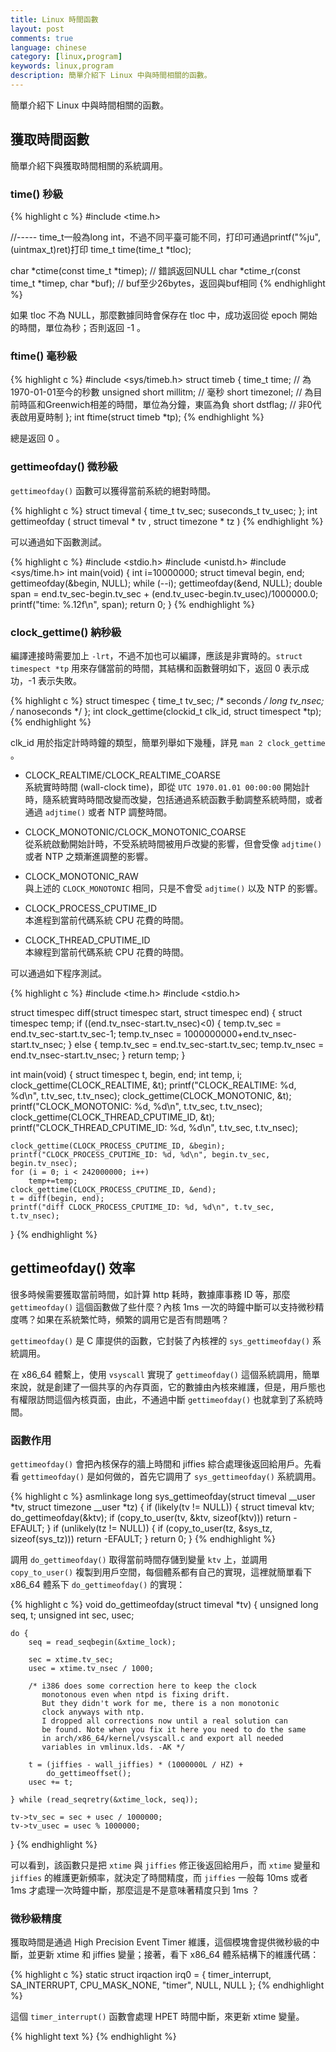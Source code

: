 ```yaml
---
title: Linux 時間函數
layout: post
comments: true
language: chinese
category: [linux,program]
keywords: linux,program
description: 簡單介紹下 Linux 中與時間相關的函數。
---
```


簡單介紹下 Linux 中與時間相關的函數。


<!-- more -->

## 獲取時間函數

簡單介紹下與獲取時間相關的系統調用。

### time() 秒級

{% highlight c %}
#include <time.h>

//----- time_t一般為long int，不過不同平臺可能不同，打印可通過printf("%ju", (uintmax_t)ret)打印
time_t time(time_t *tloc);

char *ctime(const time_t *timep);                // 錯誤返回NULL
char *ctime_r(const time_t *timep, char *buf);   // buf至少26bytes，返回與buf相同
{% endhighlight %}

如果 tloc 不為 NULL，那麼數據同時會保存在 tloc 中，成功返回從 epoch 開始的時間，單位為秒；否則返回 -1 。

### ftime() 毫秒級

{% highlight c %}
#include <sys/timeb.h>
struct timeb {
    time_t   time;                // 為1970-01-01至今的秒數
    unsigned   short   millitm;   // 毫秒
    short   timezonel;            // 為目前時區和Greenwich相差的時間，單位為分鐘，東區為負
    short   dstflag;              // 非0代表啟用夏時制
};
int ftime(struct timeb *tp);
{% endhighlight %}

總是返回 0 。


### gettimeofday() 微秒級

`gettimeofday()` 函數可以獲得當前系統的絕對時間。

{% highlight c %}
struct timeval {
    time_t      tv_sec;
    suseconds_t tv_usec;
};
int gettimeofday ( struct timeval * tv , struct timezone * tz )
{% endhighlight %}

可以通過如下函數測試。

{% highlight c %}
#include <stdio.h>
#include <unistd.h>
#include <sys/time.h>
int main(void)
{
    int i=10000000;
    struct timeval begin, end;
    gettimeofday(&begin, NULL);
    while (--i);
    gettimeofday(&end, NULL);
    double span = end.tv_sec-begin.tv_sec + (end.tv_usec-begin.tv_usec)/1000000.0;
    printf("time: %.12f\n", span);
    return 0;
}
{% endhighlight %}




### clock_gettime() 納秒級

編譯連接時需要加上 ```-lrt```，不過不加也可以編譯，應該是非實時的。```struct timespect *tp``` 用來存儲當前的時間，其結構和函數聲明如下，返回 0 表示成功，-1 表示失敗。

{% highlight c %}
struct timespec {
    time_t tv_sec;    /* seconds */
    long tv_nsec;     /* nanoseconds */
};
int clock_gettime(clockid_t clk_id, struct timespect *tp);
{% endhighlight %}

clk_id 用於指定計時時鐘的類型，簡單列舉如下幾種，詳見 ```man 2 clock_gettime``` 。

* CLOCK_REALTIME/CLOCK_REALTIME_COARSE<br>
系統實時時間 (wall-clock time)，即從 ```UTC 1970.01.01 00:00:00``` 開始計時，隨系統實時時間改變而改變，包括通過系統函數手動調整系統時間，或者通過 ```adjtime()``` 或者 NTP 調整時間。

* CLOCK_MONOTONIC/CLOCK_MONOTONIC_COARSE<br>
從系統啟動開始計時，不受系統時間被用戶改變的影響，但會受像 ```adjtime()``` 或者 NTP 之類漸進調整的影響。

* CLOCK_MONOTONIC_RAW<br>
與上述的 ```CLOCK_MONOTONIC``` 相同，只是不會受 ```adjtime()``` 以及 NTP 的影響。

* CLOCK_PROCESS_CPUTIME_ID<br>
本進程到當前代碼系統 CPU 花費的時間。

* CLOCK_THREAD_CPUTIME_ID<br>
本線程到當前代碼系統 CPU 花費的時間。

可以通過如下程序測試。

{% highlight c %}
#include <time.h>
#include <stdio.h>

struct timespec diff(struct timespec start, struct timespec end)
{
    struct timespec temp;
    if ((end.tv_nsec-start.tv_nsec)<0) {
        temp.tv_sec = end.tv_sec-start.tv_sec-1;
        temp.tv_nsec = 1000000000+end.tv_nsec-start.tv_nsec;
    } else {
        temp.tv_sec = end.tv_sec-start.tv_sec;
        temp.tv_nsec = end.tv_nsec-start.tv_nsec;
    }
    return temp;
}

int main(void)
{
    struct timespec t, begin, end;
    int temp, i;
    clock_gettime(CLOCK_REALTIME, &t);
    printf("CLOCK_REALTIME: %d, %d\n", t.tv_sec, t.tv_nsec);
    clock_gettime(CLOCK_MONOTONIC, &t);
    printf("CLOCK_MONOTONIC: %d, %d\n", t.tv_sec, t.tv_nsec);
    clock_gettime(CLOCK_THREAD_CPUTIME_ID, &t);
    printf("CLOCK_THREAD_CPUTIME_ID: %d, %d\n", t.tv_sec, t.tv_nsec);

    clock_gettime(CLOCK_PROCESS_CPUTIME_ID, &begin);
    printf("CLOCK_PROCESS_CPUTIME_ID: %d, %d\n", begin.tv_sec, begin.tv_nsec);
    for (i = 0; i < 242000000; i++)
        temp+=temp;
    clock_gettime(CLOCK_PROCESS_CPUTIME_ID, &end);
    t = diff(begin, end);
    printf("diff CLOCK_PROCESS_CPUTIME_ID: %d, %d\n", t.tv_sec, t.tv_nsec);
}
{% endhighlight %}

<!--

### 時間轉換相關

將時間轉換為自 1970.01.01 以來逝去時間的秒數，發生錯誤時返回 -1 。

{% highlight text %}
struct tm {
    int tm_sec;         /* seconds */
    int tm_min;         /* minutes */
    int tm_hour;        /* hours */
    int tm_mday;        /* day of the month */
    int tm_mon;         /* month */
    int tm_year;        /* year */
    int tm_wday;        /* day of the week */
    int tm_yday;        /* day in the year */
    int tm_isdst;       /* daylight saving time */
};

time_t mktime(struct tm * timeptr);
{% endhighlight %}

如果時間在夏令時，tm_isdst 設置為1，否則設置為0，若未知，則設置為 -1。



### ANSI clock()

clock() 返回值類型是 clock_t，該值除以 CLOCKS_PER_SEC (GNU 定義為 1000000) 得出消耗的 CPU 時間，一般用兩次 clock() 來計算進程自身運行的時間。不過，該函數存在如下的問題：

* 對於 32bits 如果超過 72 分鐘，就有可能會導致溢出；
* 該函數沒有考慮 CPU 被子進程使用的情況；
* 也不能區分用戶空間和內核空間。

因此，該函數在 Linux 系統上幾乎沒有意義，可以通過如下程序進行簡單的測試。

{% highlight c %}
#include <time.h>
#include <stdio.h>
#include <stdlib.h>

int main(void)
{
    int i = 1000;
    clock_t start, finish;
    double  duration;
    printf( "Time to do %ld empty loops is ", i );
    start = clock();
    while (--i){
        system("cd");
    }
    finish = clock();
    duration = (double)(finish - start) / CLOCKS_PER_SEC;
    printf("%f seconds\n", duration);
    return 0;
}
{% endhighlight %}

接下來，可以通過如下方式進行測試。

{% highlight text %}
$ gcc test.c -o test
$ time ./test
Time to do 1000 empty loops is 0.070000 seconds

real    0m1.471s
user    0m0.551s
sys     0m0.749s
{% endhighlight %}

實際上，程序調用 ```system("cd");``` 主要是系統模式子進程的消耗，如上程序不能體現這一點 。




二)times()時間函數
1)概述:
原型如下：
clock_t times(struct tms *buf);


tms結構體如下:
strace tms{
 clock_t tms_utime;
 clock_t tms_stime;
 clock_t tms_cutime;
 clock_t tms_cstime;
}

註釋:
tms_utime記錄的是進程執行用戶代碼的時間.
tms_stime記錄的是進程執行內核代碼的時間.
tms_cutime記錄的是子進程執行用戶代碼的時間.
tms_cstime記錄的是子進程執行內核代碼的時間.

2)測試:
vi test2.c
#include <sys/times.h>
#include <stdio.h>
#include <stdlib.h>
#include <sys/types.h>
#include <unistd.h>

static void do_cmd(char *);
static void pr_times(clock_t, struct tms *, struct tms *);


int main(int argc, char *argv[]){
        int i;
        for(i=1; argv[i]!=NULL; i++){
                do_cmd(argv[i]);
        }
        exit(1);
}
static void do_cmd(char *cmd){
        struct tms tmsstart, tmsend;
        clock_t start, end;
        int status;
        if((start=times(&tmsstart))== -1)
                puts("times error");
        if((status=system(cmd))<0)
                puts("system error");
        if((end=times(&tmsend))== -1)
                puts("times error");
        pr_times(end-start, &tmsstart, &tmsend);
        exit(0);
}
static void pr_times(clock_t real, struct tms *tmsstart, struct tms *tmsend){
        static long clktck=0;
        if(0 == clktck)
                if((clktck=sysconf(_SC_CLK_TCK))<0)
                           puts("sysconf err");
        printf("real:%7.2f\n", real/(double)clktck);
        printf("user-cpu:%7.2f\n", (tmsend->tms_utime - tmsstart->tms_utime)/(double)clktck);
        printf("system-cpu:%7.2f\n", (tmsend->tms_stime - tmsstart->tms_stime)/(double)clktck);
        printf("child-user-cpu:%7.2f\n", (tmsend->tms_cutime - tmsstart->tms_cutime)/(double)clktck);
        printf("child-system-cpu:%7.2f\n", (tmsend->tms_cstime - tmsstart->tms_cstime)/(double)clktck);
}

編譯:
gcc test2.c -o test2

測試這個程序:
time ./test2 "dd if=/dev/zero f=/dev/null bs=1M count=10000"
10000+0 records in
10000+0 records out
10485760000 bytes (10 GB) copied, 4.93028 s, 2.1 GB/s
real:   4.94
user-cpu:   0.00
system-cpu:   0.00
child-user-cpu:   0.01
child-system-cpu:   4.82

real    0m4.943s
user    0m0.016s
sys     0m4.828s

3)總結:
(1)通過這個測試,系統的time程序與test2程序輸出基本一致了.
(2)(double)clktck是通過clktck=sysconf(_SC_CLK_TCK)來取的,也就是要得到user-cpu所佔用的時間,就要用
(tmsend->tms_utime - tmsstart->tms_utime)/(double)clktck);
(3)clock_t times(struct tms *buf);返回值是過去一段時間內時鐘嘀嗒的次數.
(4)times()函數返回值也是一個相對時間.


三)實時函數clock_gettime
在POSIX1003.1中增添了這個函數,它的原型如下：
int clock_gettime(clockid_t clk_id, struct timespec *tp);

它有以下的特點:
1)它也有一個時間結構體:timespec ,timespec計算時間次數的單位是十億分之一秒.
strace timespec{
 time_t tv_sec;
 long tv_nsec;
}

2)clockid_t是確定哪個時鐘類型.
CLOCK_REALTIME: 標準POSIX實時時鐘
CLOCK_MONOTONIC: POSIX時鐘,以恆定速率運行;不會復位和調整,它的取值和CLOCK_REALTIME是一樣的.
CLOCK_PROCESS_CPUTIME_ID和CLOCK_THREAD_CPUTIME_ID是CPU中的硬件計時器中實現的.

3)測試:
#include<time.h>
#include<stdio.h>
#include<stdlib.h>

#define MILLION 1000000

int main(void)
{
        long int loop = 1000;
        struct timespec tpstart;
        struct timespec tpend;
        long timedif;
        clock_gettime(CLOCK_MONOTONIC, &tpstart);
        while (--loop){
                system("cd");
        }

        clock_gettime(CLOCK_MONOTONIC, &tpend);
        timedif = MILLION*(tpend.tv_sec-tpstart.tv_sec)+(tpend.tv_nsec-tpstart.tv_nsec)/1000;
        fprintf(stdout, "it took %ld microseconds\n", timedif);

        return 0;
}

編譯:
gcc test3.c -lrt -o test3


計算時間:
time ./test3
it took 3463843 microseconds

real    0m3.467s
user    0m0.512s
sys     0m2.936s


2)
clock()函數的精確度是10毫秒(ms)
times()函數的精確度是10毫秒(ms)


3)測試4種函數的精確度:
vi test4.c

#include    <stdio.h>
#include    <stdlib.h>
#include    <unistd.h>
#include    <time.h>
#include    <sys/times.h>
#include    <sys/time.h>
#define WAIT for(i=0;i<298765432;i++);
#define MILLION    1000000
    int
main ( int argc, char *argv[] )
{
    int i;
    long ttt;
    clock_t s,e;
    struct tms aaa;

    s=clock();
    WAIT;
    e=clock();
    printf("clock time : %.12f\n",(e-s)/(double)CLOCKS_PER_SEC);

    long tps = sysconf(_SC_CLK_TCK);
    s=times(&aaa);
    WAIT;
    e=times(&aaa);
    printf("times time : %.12f\n",(e-s)/(double)tps);

    struct timeval tvs,tve;
    gettimeofday(&tvs,NULL);
    WAIT;
    gettimeofday(&tve,NULL);
    double span = tve.tv_sec-tvs.tv_sec + (tve.tv_usec-tvs.tv_usec)/1000000.0;
    printf("gettimeofday time: %.12f\n",span);

    struct timespec tpstart;
    struct timespec tpend;

    clock_gettime(CLOCK_REALTIME, &tpstart);
    WAIT;
    clock_gettime(CLOCK_REALTIME, &tpend);
    double timedif = (tpend.tv_sec-tpstart.tv_sec)+(tpend.tv_nsec-tpstart.tv_nsec)/1000000000.0;
    printf("clock_gettime time: %.12f\n", timedif);

    return EXIT_SUCCESS;
}

gcc -lrt test4.c -o test4
debian:/tmp# ./test4
clock time : 1.190000000000
times time : 1.180000000000
gettimeofday time: 1.186477000000
clock_gettime time: 1.179271718000

六)內核時鐘

默認的Linux時鐘週期是100HZ,而現在最新的內核時鐘週期默認為250HZ.
如何得到內核的時鐘週期呢?

grep ^CONFIG_HZ /boot/config-2.6.26-1-xen-amd64

CONFIG_HZ_250=y
CONFIG_HZ=250

結果就是250HZ.

而用sysconf(_SC_CLK_TCK);得到的卻是100HZ
例如:
#include    <stdio.h>
#include    <stdlib.h>
#include    <unistd.h>
#include    <time.h>
#include    <sys/times.h>
#include    <sys/time.h>

int
main ( int argc, char *argv[] )
{
    long tps = sysconf(_SC_CLK_TCK);
    printf("%ld\n", tps);

    return EXIT_SUCCESS;
}

為什麼得到的是不同的值呢？
因為sysconf(_SC_CLK_TCK)和CONFIG_HZ所代表的意義是不同的.
sysconf(_SC_CLK_TCK)是GNU標準庫的clock_t頻率.
它的定義位置在:/usr/include/asm/param.h

例如:
#ifndef HZ
#define HZ 100
#endif


最後總結一下內核時間:
內核的標準時間是jiffy,一個jiffy就是一個內部時鐘週期,而內部時鐘週期是由250HZ的頻率所產生中的,也就是一個時鐘滴答,間隔時間是4毫秒(ms).
也就是說:
1個jiffy=1個內部時鐘週期=250HZ=1個時鐘滴答=4毫秒

每經過一個時鐘滴答就會調用一次時鐘中斷處理程序，處理程序用jiffy來累計時鐘滴答數,每發生一次時鐘中斷就增1.
而每個中斷之後,系統通過調度程序跟據時間片選擇是否要進程繼續運行,或讓進程進入就緒狀態.
最後需要說明的是每個操作系統的時鐘滴答頻率都是不一樣的,LINUX可以選擇(100,250,1000)HZ,而DOS的頻率是55HZ.

七)為應用程序計時
用time程序可以監視任何命令或腳本佔用CPU的情況.

1)bash內置命令time
例如:
time sleep 1
real    0m1.016s
user    0m0.000s
sys     0m0.004s


2)/usr/bin/time的一般命令行
例如:
\time sleep 1
0.00user 0.00system 0:01.01elapsed 0%CPU (0avgtext+0avgdata 0maxresident)k
0inputs+0outputs (1major+176minor)pagefaults 0swaps


注：
在命令前加上斜槓可以繞過內部命令.
/usr/bin/time還可以加上-v看到更具體的輸出:
\time -v sleep 1
        Command being timed: "sleep 1"
        User time (seconds): 0.00
        System time (seconds): 0.00
        Percent of CPU this job got: 0%
        Elapsed (wall clock) time (h:mm:ss or m:ss): 0:01.00
        Average shared text size (kbytes): 0
        Average unshared data size (kbytes): 0
        Average stack size (kbytes): 0
        Average total size (kbytes): 0
        Maximum resident set size (kbytes): 0
        Average resident set size (kbytes): 0
        Major (requiring I/O) page faults: 0
        Minor (reclaiming a frame) page faults: 178
        Voluntary context switches: 2
        Involuntary context switches: 0
        Swaps: 0
        File system inputs: 0
        File system outputs: 0
        Socket messages sent: 0
        Socket messages received: 0
        Signals delivered: 0
        Page size (bytes): 4096
        Exit status: 0

這裡的輸出更多來源於結構體rusage.


最後，我們看到real time大於user time和sys time的總和，這說明進程不是在系統調用中阻塞,就是得不到運行的機會.
而sleep()的運用，也說明瞭這一點.





http://en.wikipedia.org/wiki/Year_2038_problem


    Identifier  Description
    Time
    manipulation    difftime    computes the difference between times
    time    returns the current time of the system as time since the epoch (which is usually the Unix epoch)
    clock   returns a processor tick count associated with the process

    Format
    conversions     asctime     converts a tm object to a textual representation (deprecated)
    strftime    converts a tm object to custom textual representation
    wcsftime    converts a tm object to custom wide string textual representation
    gmtime  converts time since the epoch to calendar time expressed as Coordinated Universal Time[2]
    localtime   converts time since the epoch to calendar time expressed as local time
    mktime  converts calendar time to time since the epoch
    Constants   CLOCKS_PER_SEC  number of processor clock ticks per second


    tm  calendar time type
    time_t  time since the epoch type
    clock_t     process running time type

http://www.cnblogs.com/wenqiang/p/5678451.html
http://www.cnblogs.com/xmphoenix/archive/2011/05/09/2041546.html
-->


## gettimeofday() 效率

很多時候需要獲取當前時間，如計算 http 耗時，數據庫事務 ID 等，那麼 `gettimeofday()` 這個函數做了些什麼？內核 1ms 一次的時鐘中斷可以支持微秒精度嗎？如果在系統繁忙時，頻繁的調用它是否有問題嗎？

`gettimeofday()` 是 C 庫提供的函數，它封裝了內核裡的 `sys_gettimeofday()` 系統調用。

在 x86_64 體繫上，使用 `vsyscall` 實現了 `gettimeofday()` 這個系統調用，簡單來說，就是創建了一個共享的內存頁面，它的數據由內核來維護，但是，用戶態也有權限訪問這個內核頁面，由此，不通過中斷 `gettimeofday()` 也就拿到了系統時間。

### 函數作用

`gettimeofday()` 會把內核保存的牆上時間和 jiffies 綜合處理後返回給用戶。<!--解釋下牆上時間和jiffies是什麼：1、牆上時間就是實際時間（1970/1/1號以來的時間），它是由我們主板電池供電的（裝過PC機的同學都瞭解）RTC單元存儲的，這樣即使機器斷電了時間也不用重設。當操作系統啟動時，會用這個RTC來初始化牆上時間，接著，內核會在一定精度內根據jiffies維護這個牆上時間。2、jiffies就是操作系統啟動後經過的時間，它的單位是節拍數。有些體系架構，1個節拍數是10ms，但我們常用的x86體系下，1個節拍數是1ms。也就是說，jiffies這個全局變量存儲了操作系統啟動以來共經歷了多少毫秒。-->先看看 `gettimeofday()` 是如何做的，首先它調用了 `sys_gettimeofday()` 系統調用。

{% highlight c %}
asmlinkage long sys_gettimeofday(struct timeval __user *tv, struct timezone __user *tz)
{
    if (likely(tv != NULL)) {
        struct timeval ktv;
        do_gettimeofday(&ktv);
        if (copy_to_user(tv, &ktv, sizeof(ktv)))
            return -EFAULT;
    }
    if (unlikely(tz != NULL)) {
        if (copy_to_user(tz, &sys_tz, sizeof(sys_tz)))
            return -EFAULT;
    }
    return 0;
}
{% endhighlight %}

調用 `do_gettimeofday()` 取得當前時間存儲到變量 `ktv` 上，並調用 `copy_to_user()` 複製到用戶空間，每個體系都有自己的實現，這裡就簡單看下 x86_64 體系下 `do_gettimeofday()` 的實現：

{% highlight c %}
void do_gettimeofday(struct timeval *tv)
{
    unsigned long seq, t;
    unsigned int sec, usec;

    do {
        seq = read_seqbegin(&xtime_lock);

        sec = xtime.tv_sec;
        usec = xtime.tv_nsec / 1000;

        /* i386 does some correction here to keep the clock
           monotonous even when ntpd is fixing drift.
           But they didn't work for me, there is a non monotonic
           clock anyways with ntp.
           I dropped all corrections now until a real solution can
           be found. Note when you fix it here you need to do the same
           in arch/x86_64/kernel/vsyscall.c and export all needed
           variables in vmlinux.lds. -AK */

        t = (jiffies - wall_jiffies) * (1000000L / HZ) +
            do_gettimeoffset();
        usec += t;

    } while (read_seqretry(&xtime_lock, seq));

    tv->tv_sec = sec + usec / 1000000;
    tv->tv_usec = usec % 1000000;
}
{% endhighlight %}

可以看到，該函數只是把 `xtime` 與 `jiffies` 修正後返回給用戶，而 `xtime` 變量和 `jiffies` 的維護更新頻率，就決定了時間精度，而 `jiffies` 一般每 10ms 或者 1ms 才處理一次時鐘中斷，那麼這是不是意味著精度只到 1ms ？

### 微秒級精度

獲取時間是通過 High Precision Event Timer 維護，這個模塊會提供微秒級的中斷，並更新 xtime 和 jiffies 變量；接著，看下 x86_64 體系結構下的維護代碼：

{% highlight c %}
static struct irqaction irq0 = {
    timer_interrupt, SA_INTERRUPT, CPU_MASK_NONE, "timer", NULL, NULL
};
{% endhighlight %}

這個 `timer_interrupt()` 函數會處理 HPET 時間中斷，來更新 xtime 變量。

<!--
三、它的調用成本在所有的操作系統上代價一樣嗎？如果在系統繁忙時，1毫秒內調用多次有問題嗎？

最上面已經說了，對於x86_64系統來說，這是個虛擬系統調用vsyscall！所以，這裡它不用發送中斷！速度很快，成本低，調用一次的成本大概不到一微秒！

對於i386體系來說，這就是系統調用了！最簡單的系統調用都有無法避免的成本：陷入內核態。當我們調用gettimeofday時，將會向內核發送軟中斷，然後將陷入內核態，這時內核至少要做下列事：處理軟中斷、保存所有寄存器值、從用戶態複製函數參數到內核態、執行、將結果複製到用戶態。這些成本至少在1微秒以上！

四、關於jiffies值得一提的兩點

先看看它的定義：

[cpp] view plain copy

    volatile unsigned long __jiffies;


只談兩點。

1、它用了一個C語言裡比較罕見的關鍵字volatile，這個關鍵字用於解決併發問題。c語言編譯器很喜歡做優化的，它不清楚某個變量可能會被併發的修改，例如上面的jiffies變量首先是0，如果首先一個CPU修改了它的值為1，緊接著另一個CPU在讀它的值，例如 __jiffies = 0; while (__jiffies == 1)，那麼在內核的C代碼中，如果不加volatile字段，那麼第二個CPU裡的循環體可能不會被執行到，因為C編譯器在對代碼做優化時，生成的彙編代碼不一定每次都會去讀內存！它會根據代碼把變量__jiffies設為0，並一直使用下去！而加了volatile字段後，就會要求編譯器，每次使用到__jiffies時，都要到內存裡真實的讀取這個值。


2、它的類型是unsigned long，在32位系統中，最大值也只有43億不到，從系統啟動後49天就到達最大值了，之後就會清0重新開始。那麼jiffies達到最大值時的迴轉問題是怎麼解決的呢？或者換句話說，我們需要保證當jiffies迴轉為一個小的正數時，例如1，要比幾十秒毫秒前的大正數大，例如4294967290，要達到jiffies(1)>jiffies(4294967290)這種效果。

內核是通過定義了兩個宏來解決的：

[cpp] view plain copy

    #define time_after(a,b)     \
        (typecheck(unsigned long, a) && \
         typecheck(unsigned long, b) && \
         ((long)(b) - (long)(a) < 0))
    #define time_before(a,b)    time_after(b,a)


很巧妙的設計！僅僅把unsigned long轉為long類型後相減比較，就達到了jiffies(1)>jiffies(4294967290)效果，簡單的解決了jiffies的迴轉問題，贊一個。
-->




{% highlight text %}
{% endhighlight %}
